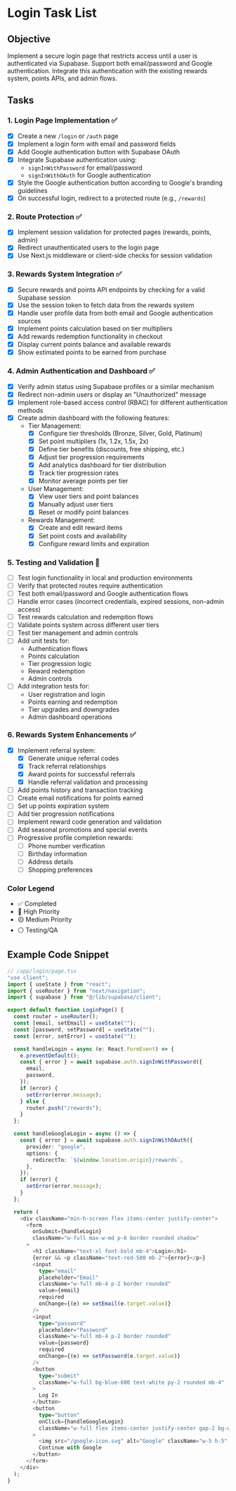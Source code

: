 # Login Task List

## Objective

Implement a secure login page that restricts access until a user is authenticated via Supabase. Support both email/password and Google authentication. Integrate this authentication with the existing rewards system, points APIs, and admin flows.

## Tasks

### 1. Login Page Implementation ✅

- [x] Create a new `/login` or `/auth` page
- [x] Implement a login form with email and password fields
- [x] Add Google authentication button with Supabase OAuth
- [x] Integrate Supabase authentication using:
  - `signInWithPassword` for email/password
  - `signInWithOAuth` for Google authentication
- [x] Style the Google authentication button according to Google's branding guidelines
- [x] On successful login, redirect to a protected route (e.g., `/rewards`)

### 2. Route Protection ✅

- [x] Implement session validation for protected pages (rewards, points, admin)
- [x] Redirect unauthenticated users to the login page
- [x] Use Next.js middleware or client-side checks for session validation

### 3. Rewards System Integration ✅

- [x] Secure rewards and points API endpoints by checking for a valid Supabase session
- [x] Use the session token to fetch data from the rewards system
- [x] Handle user profile data from both email and Google authentication sources
- [x] Implement points calculation based on tier multipliers
- [x] Add rewards redemption functionality in checkout
- [x] Display current points balance and available rewards
- [x] Show estimated points to be earned from purchase

### 4. Admin Authentication and Dashboard ✅

- [x] Verify admin status using Supabase profiles or a similar mechanism
- [x] Redirect non-admin users or display an "Unauthorized" message
- [x] Implement role-based access control (RBAC) for different authentication methods
- [x] Create admin dashboard with the following features:
  - Tier Management:
    - [x] Configure tier thresholds (Bronze, Silver, Gold, Platinum)
    - [x] Set point multipliers (1x, 1.2x, 1.5x, 2x)
    - [x] Define tier benefits (discounts, free shipping, etc.)
    - [x] Adjust tier progression requirements
    - [x] Add analytics dashboard for tier distribution
    - [x] Track tier progression rates
    - [x] Monitor average points per tier
  - User Management:
    - [x] View user tiers and point balances
    - [x] Manually adjust user tiers
    - [x] Reset or modify point balances
  - Rewards Management:
    - [x] Create and edit reward items
    - [x] Set point costs and availability
    - [x] Configure reward limits and expiration

### 5. Testing and Validation 🔴

- [ ] Test login functionality in local and production environments
- [ ] Verify that protected routes require authentication
- [ ] Test both email/password and Google authentication flows
- [ ] Handle error cases (incorrect credentials, expired sessions, non-admin access)
- [ ] Test rewards calculation and redemption flows
- [ ] Validate points system across different user tiers
- [ ] Test tier management and admin controls
- [ ] Add unit tests for:
  - Authentication flows
  - Points calculation
  - Tier progression logic
  - Reward redemption
  - Admin controls
- [ ] Add integration tests for:
  - User registration and login
  - Points earning and redemption
  - Tier upgrades and downgrades
  - Admin dashboard operations

### 6. Rewards System Enhancements ✅

- [x] Implement referral system:
  - [x] Generate unique referral codes
  - [x] Track referral relationships
  - [x] Award points for successful referrals
  - [x] Handle referral validation and processing
- [ ] Add points history and transaction tracking
- [ ] Create email notifications for points earned
- [ ] Set up points expiration system
- [ ] Add tier progression notifications
- [ ] Implement reward code generation and validation
- [ ] Add seasonal promotions and special events
- [ ] Progressive profile completion rewards:
  - [ ] Phone number verification
  - [ ] Birthday information
  - [ ] Address details
  - [ ] Shopping preferences

### Color Legend

- ✅ Completed
- 🔴 High Priority
- 🟡 Medium Priority
- ⚪ Testing/QA

## Example Code Snippet

```typescript
// /app/login/page.tsx
"use client";
import { useState } from "react";
import { useRouter } from "next/navigation";
import { supabase } from "@/lib/supabase/client";

export default function LoginPage() {
  const router = useRouter();
  const [email, setEmail] = useState("");
  const [password, setPassword] = useState("");
  const [error, setError] = useState("");

  const handleLogin = async (e: React.FormEvent) => {
    e.preventDefault();
    const { error } = await supabase.auth.signInWithPassword({
      email,
      password,
    });
    if (error) {
      setError(error.message);
    } else {
      router.push("/rewards");
    }
  };

  const handleGoogleLogin = async () => {
    const { error } = await supabase.auth.signInWithOAuth({
      provider: "google",
      options: {
        redirectTo: `${window.location.origin}/rewards`,
      },
    });
    if (error) {
      setError(error.message);
    }
  };

  return (
    <div className="min-h-screen flex items-center justify-center">
      <form
        onSubmit={handleLogin}
        className="w-full max-w-md p-6 border rounded shadow"
      >
        <h1 className="text-xl font-bold mb-4">Login</h1>
        {error && <p className="text-red-500 mb-2">{error}</p>}
        <input
          type="email"
          placeholder="Email"
          className="w-full mb-4 p-2 border rounded"
          value={email}
          required
          onChange={(e) => setEmail(e.target.value)}
        />
        <input
          type="password"
          placeholder="Password"
          className="w-full mb-4 p-2 border rounded"
          value={password}
          required
          onChange={(e) => setPassword(e.target.value)}
        />
        <button
          type="submit"
          className="w-full bg-blue-600 text-white py-2 rounded mb-4"
        >
          Log In
        </button>
        <button
          type="button"
          onClick={handleGoogleLogin}
          className="w-full flex items-center justify-center gap-2 bg-white border border-gray-300 py-2 rounded text-gray-700 hover:bg-gray-50"
        >
          <img src="/google-icon.svg" alt="Google" className="w-5 h-5" />
          Continue with Google
        </button>
      </form>
    </div>
  );
}
```
